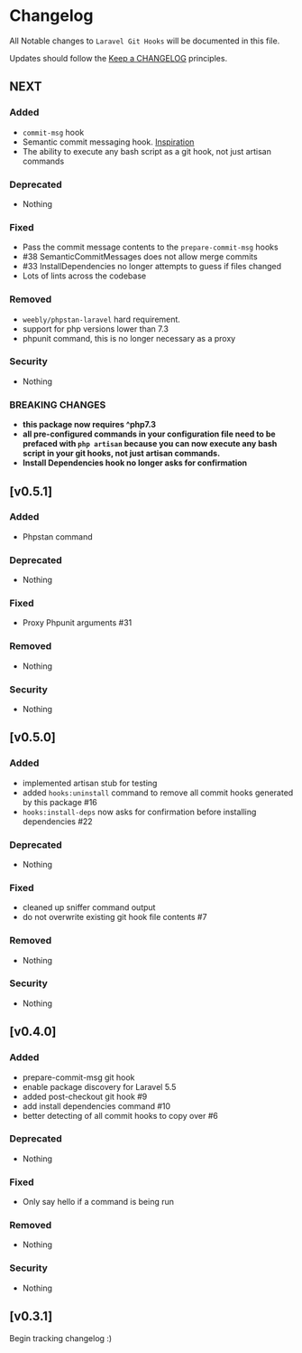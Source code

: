 # Changelog

All Notable changes to `Laravel Git Hooks` will be documented in this file.

Updates should follow the [Keep a CHANGELOG](http://keepachangelog.com/) principles.
## NEXT

### Added
- `commit-msg` hook
- Semantic commit messaging hook. [Inspiration](https://seesparkbox.com/foundry/semantic_commit_messages)
- The ability to execute any bash script as a git hook, not just artisan commands

### Deprecated
- Nothing

### Fixed
- Pass the commit message contents to the `prepare-commit-msg` hooks
- #38 SemanticCommitMessages does not allow merge commits
- #33 InstallDependencies no longer attempts to guess if files changed
- Lots of lints across the codebase

### Removed
- `weebly/phpstan-laravel` hard requirement.
- support for php versions lower than 7.3
- phpunit command, this is no longer necessary as a proxy

### Security
- Nothing

### BREAKING CHANGES
- **this package now requires ^php7.3**
- **all pre-configured commands in your configuration file need to be prefaced with `php artisan` because you
  can now execute any bash script in your git hooks, not just artisan commands.**
- **Install Dependencies hook no longer asks for confirmation**

## [v0.5.1]

### Added
- Phpstan command

### Deprecated
- Nothing

### Fixed
- Proxy Phpunit arguments #31

### Removed
- Nothing

### Security
- Nothing

## [v0.5.0]

### Added
- implemented artisan stub for testing
- added `hooks:uninstall` command to remove all commit hooks generated by this package #16
- `hooks:install-deps` now asks for confirmation before installing dependencies #22

### Deprecated
- Nothing

### Fixed
- cleaned up sniffer command output
- do not overwrite existing git hook file contents #7

### Removed
- Nothing

### Security
- Nothing

## [v0.4.0]

### Added
- prepare-commit-msg git hook
- enable package discovery for Laravel 5.5
- added post-checkout git hook #9
- add install dependencies command #10
- better detecting of all commit hooks to copy over #6

### Deprecated
- Nothing

### Fixed
- Only say hello if a command is being run

### Removed
- Nothing

### Security
- Nothing

## [v0.3.1]

Begin tracking changelog :)

